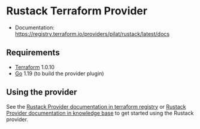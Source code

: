 Rustack Terraform Provider
==================

- Documentation: https://registry.terraform.io/providers/pilat/rustack/latest/docs

Requirements
------------

-	[Terraform](https://www.terraform.io/downloads.html) 1.0.10
-	[Go](https://golang.org/doc/install) 1.19 (to build the provider plugin)

Using the provider
----------------------

See the [Rustack Provider documentation in terraform registry](https://registry.terraform.io/providers/pilat/rustack/latest/docs) or [Rustack Provider documentation in knowledge base](https://kb.rustack.ru/products/rustack-esu/terraform/documentation) to get started using the Rustack provider.
